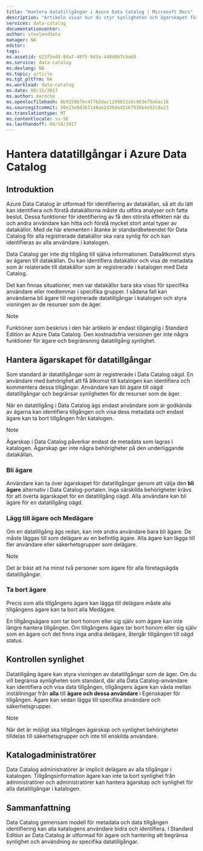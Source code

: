 ```yaml
---
title: "Hantera datatillgångar i Azure Data Catalog | Microsoft Docs"
description: "Artikeln visar hur du styr synligheten och ägarskapet för datatillgångar som har registrerats i Azure Data Catalog."
services: data-catalog
documentationcenter: 
author: steelanddata
manager: NA
editor: 
tags: 
ms.assetid: 623f5ed4-8da7-48f5-943a-448d0b7cba69
ms.service: data-catalog
ms.devlang: NA
ms.topic: article
ms.tgt_pltfrm: NA
ms.workload: data-catalog
ms.date: 08/15/2017
ms.author: maroche
ms.openlocfilehash: 8b9159b7bc4f7b2dac12d9012c6c903e75a6ac16
ms.sourcegitcommit: 50e23e8d3b1148ae2d36dad3167936b4e52c8a23
ms.translationtype: MT
ms.contentlocale: sv-SE
ms.lasthandoff: 08/18/2017
---
```

# <a name="manage-data-assets-in-azure-data-catalog"></a>Hantera datatillgångar i Azure Data Catalog
## <a name="introduction"></a>Introduktion
Azure Data Catalog är utformad för identifiering av datakällan, så att du lätt kan identifiera och förstå datakällorna måste du utföra analyser och fatta beslut. Dessa funktioner för identifiering av få den största effekten när du och andra användare kan hitta och förstå mycket stort antal typer av datakällor. Med de här elementen i åtanke är standardbeteendet för Data Catalog för alla registrerade datakällor ska vara synlig för och kan identifieras av alla användare i katalogen.

Data Catalog ger inte dig tillgång till själva informationen. Dataåtkomst styrs av ägaren till datakällan. Du kan identifiera datakällor och visa de metadata som är relaterade till datakällor som är registrerade i katalogen med Data Catalog.

Det kan finnas situationer, men var datakällor bara ska visas för specifika användare eller medlemmar i specifika grupper. I sådana fall kan användarna bli ägare till registrerade datatillgångar i katalogen och styra visningen av de resurser som de äger.

> [!NOTE]
> Funktioner som beskrivs i den här artikeln är endast tillgänglig i Standard Edition av Azure Data Catalog. Den kostnadsfria versionen ger inte några funktioner för ägare och begränsning datatillgång synlighet.
>
>

## <a name="manage-ownership-of-data-assets"></a>Hantera ägarskapet för datatillgångar
Som standard är datatillgångar som är registrerade i Data Catalog oägd. En användare med behörighet att få åtkomst till katalogen kan identifiera och kommentera dessa tillgångar. Användare kan bli ägare till oägd datatillgångar och begränsar synligheten för de resurser som de äger.

När en datatillgång i Data Catalog ägs endast användare som är godkända av ägarna kan identifiera tillgången och visa dess metadata och endast ägare kan ta bort tillgången från katalogen.

> [!NOTE]
> Ägarskap i Data Catalog påverkar endast de metadata som lagras i katalogen. Ägarskap ger inte några behörigheter på den underliggande datakällan.
>
>

### <a name="take-ownership"></a>Bli ägare
Användare kan ta över ägarskapet för datatillgångar genom att välja den **bli ägare** alternativ i Data Catalog-portalen. Inga särskilda behörigheter krävs för att överta ägarskapet för en datatillgång oägd. Alla användare kan bli ägare för en datatillgång oägd.

### <a name="add-owners-and-co-owners"></a>Lägg till ägare och Medägare
Om en datatillgång ägs redan, kan inte andra användare bara bli ägare. De måste läggas till som delägare av en befintlig ägare. Alla ägare kan lägga till fler användare eller säkerhetsgrupper som delägare.

> [!NOTE]
> Det är bäst att ha minst två personer som ägare för alla företagsägda datatillgångar.
>
>

### <a name="remove-owners"></a>Ta bort ägare
Precis som alla tillgångens ägare kan lägga till delägare måste alla tillgångens ägare kan ta bort alla Medägare.

En tillgångsägare som tar bort honom eller sig själv som ägare kan inte längre hantera tillgången. Om tillgångens ägare tar bort honom eller sig själv som en ägare och det finns inga andra delägare, återgår tillgången till oägd status.

## <a name="control-visibility"></a>Kontrollen synlighet
Datatillgång ägare kan styra visningen av datatillgångar som de äger. Om du vill begränsa synligheten som standard, där alla Data Catalog-användare kan identifiera och visa data tillgången, tillgångens ägare kan växla mellan inställningar från **alla** till **ägare och dessa användare** i Egenskaper för tillgången. Ägare kan sedan lägga till specifika användare och säkerhetsgrupper.

> [!NOTE]
> När det är möjligt ska tillgången ägarskap och synlighet behörigheter tilldelas till säkerhetsgrupper och inte till enskilda användare.
>
>

## <a name="catalog-administrators"></a>Katalogadministratörer
Data Catalog administratörer är implicit delägare av alla tillgångar i katalogen. Tillgångsinformation ägare kan inte ta bort synlighet från administratörer och administratörer kan hantera ägarskap och synlighet för alla datatillgångar i katalogen.

## <a name="summary"></a>Sammanfattning
Data Catalog gemensam modell för metadata och data tillgången identifiering kan alla katalogens användare bidra och identifiera. I Standard Edition av Data Catalog är utformad för ägare och hantering att begränsa synlighet och användning av specifika datatillgångar.
